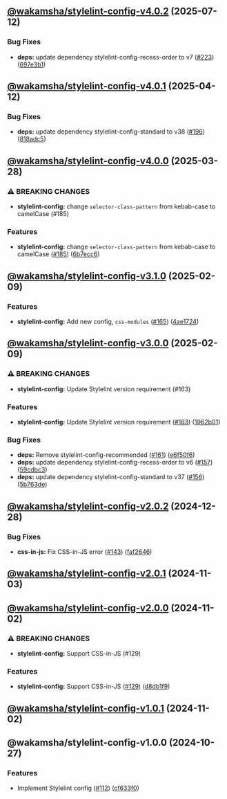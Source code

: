 ## [@wakamsha/stylelint-config-v4.0.2](https://github.com/wakamsha/frontend-tools/compare/@wakamsha/stylelint-config-v4.0.1...@wakamsha/stylelint-config-v4.0.2) (2025-07-12)

### Bug Fixes

* **deps:** update dependency stylelint-config-recess-order to v7 ([#223](https://github.com/wakamsha/frontend-tools/issues/223)) ([697e3b1](https://github.com/wakamsha/frontend-tools/commit/697e3b14437161d54bfe83a92f47aed2dbdd7a09))

## [@wakamsha/stylelint-config-v4.0.1](https://github.com/wakamsha/frontend-tools/compare/@wakamsha/stylelint-config-v4.0.0...@wakamsha/stylelint-config-v4.0.1) (2025-04-12)

### Bug Fixes

* **deps:** update dependency stylelint-config-standard to v38 ([#196](https://github.com/wakamsha/frontend-tools/issues/196)) ([818adc5](https://github.com/wakamsha/frontend-tools/commit/818adc5c98662c165e554e5f2378096506329000))

## [@wakamsha/stylelint-config-v4.0.0](https://github.com/wakamsha/frontend-tools/compare/@wakamsha/stylelint-config-v3.1.0...@wakamsha/stylelint-config-v4.0.0) (2025-03-28)

### ⚠ BREAKING CHANGES

* **stylelint-config:** change `selector-class-pattern` from kebab-case to camelCase (#185)

### Features

* **stylelint-config:** change `selector-class-pattern` from kebab-case to camelCase ([#185](https://github.com/wakamsha/frontend-tools/issues/185)) ([6b7ecc6](https://github.com/wakamsha/frontend-tools/commit/6b7ecc6743974a610b9fc18dafb3fade8539c55f))

## [@wakamsha/stylelint-config-v3.1.0](https://github.com/wakamsha/frontend-tools/compare/@wakamsha/stylelint-config-v3.0.0...@wakamsha/stylelint-config-v3.1.0) (2025-02-09)

### Features

* **stylelint-config:** Add new config, `css-modules` ([#165](https://github.com/wakamsha/frontend-tools/issues/165)) ([4ae1724](https://github.com/wakamsha/frontend-tools/commit/4ae172479e486348b0d2064322b9f758d50adf68))

## [@wakamsha/stylelint-config-v3.0.0](https://github.com/wakamsha/frontend-tools/compare/@wakamsha/stylelint-config-v2.0.2...@wakamsha/stylelint-config-v3.0.0) (2025-02-09)

### ⚠ BREAKING CHANGES

* **stylelint-config:** Update Stylelint version requirement (#163)

### Features

* **stylelint-config:** Update Stylelint version requirement ([#163](https://github.com/wakamsha/frontend-tools/issues/163)) ([1962b01](https://github.com/wakamsha/frontend-tools/commit/1962b01bc76cb83a43181e0ba7cee9c9ec858f78))

### Bug Fixes

* **deps:** Remove stylelint-config-recommended ([#161](https://github.com/wakamsha/frontend-tools/issues/161)) ([e6f50f6](https://github.com/wakamsha/frontend-tools/commit/e6f50f63f2756eac6da5ffb84ddcacb1b376b82d))
* **deps:** update dependency stylelint-config-recess-order to v6 ([#157](https://github.com/wakamsha/frontend-tools/issues/157)) ([59cdbc3](https://github.com/wakamsha/frontend-tools/commit/59cdbc3692ca1287ec79b8db52b0e9c161f83eeb))
* **deps:** update dependency stylelint-config-standard to v37 ([#156](https://github.com/wakamsha/frontend-tools/issues/156)) ([5b763de](https://github.com/wakamsha/frontend-tools/commit/5b763de76cf88c6b81a5aea34f49c6ea306b56ed))

## [@wakamsha/stylelint-config-v2.0.2](https://github.com/wakamsha/frontend-tools/compare/@wakamsha/stylelint-config-v2.0.1...@wakamsha/stylelint-config-v2.0.2) (2024-12-28)

### Bug Fixes

* **css-in-js:** Fix CSS-in-JS error ([#143](https://github.com/wakamsha/frontend-tools/issues/143)) ([faf2646](https://github.com/wakamsha/frontend-tools/commit/faf2646528c46c3955e963197168074be4d0ab96))

## [@wakamsha/stylelint-config-v2.0.1](https://github.com/wakamsha/frontend-tools/compare/@wakamsha/stylelint-config-v2.0.0...@wakamsha/stylelint-config-v2.0.1) (2024-11-03)

## [@wakamsha/stylelint-config-v2.0.0](https://github.com/wakamsha/frontend-tools/compare/@wakamsha/stylelint-config-v1.0.1...@wakamsha/stylelint-config-v2.0.0) (2024-11-02)

### ⚠ BREAKING CHANGES

* **stylelint-config:** Support CSS-in-JS (#129)

### Features

* **stylelint-config:** Support CSS-in-JS ([#129](https://github.com/wakamsha/frontend-tools/issues/129)) ([d8db1f9](https://github.com/wakamsha/frontend-tools/commit/d8db1f9493e1299534bbeea569433322f0a2e16d))

## [@wakamsha/stylelint-config-v1.0.1](https://github.com/wakamsha/frontend-tools/compare/@wakamsha/stylelint-config-v1.0.0...@wakamsha/stylelint-config-v1.0.1) (2024-11-02)

## @wakamsha/stylelint-config-v1.0.0 (2024-10-27)

### Features

* Implement Stylelint config ([#112](https://github.com/wakamsha/frontend-tools/issues/112)) ([cf633f0](https://github.com/wakamsha/frontend-tools/commit/cf633f01e23ede24680c5a3b08e4b6b87aee6f35))
